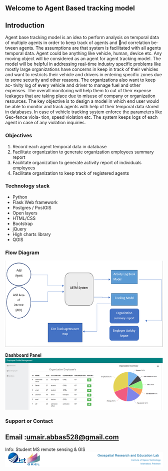 ## Welcome to Agent Based tracking model
## Introduction

Agent base tracking model is an idea to perform analysis on temporal data
of multiple agents in order to keep track of agents and nd correlation be-
tween agents. The assumptions are that system is facilitated with all agents
temporal data. Agent could be anything like vehicle, human, device etc. Any
moving object will be considered as an agent for agent tracking model. The
model will be helpful in addressing real-time industry specific problems like
mostly large organizations have concerns in keep in track of their vehicles
and want to restricts their vehicle and drivers in entering specific zones due
to some security and other reasons. The organizations also want to keep ac-
tivity log of every vehicle and driver to manage fuel and other expenses. The
overall monitoring will help them to cut of their expense leakages that are
taking place due to misuse of company or organization resources. The key
objective is to design a model in which end user would be able to monitor
and track agents with help of their temporal data stored in databases. In
case of vehicle tracking system enforce the parameters like Geo-fence viola-
tion, speed violation etc. The system keeps logs of each agent in case of any
violation inquiries.

### Objectives
1. Record each agent temporal data in database
2. Facilitate organization to generate organization employees summary report
3. Facilitate organization to generate activity report of individuals employees
4. Facilitate organization to keep track of registered agents  

### Technology stack
- Python
- Flask Web framework
- Postgres / PostGIS
- Open layers 
- HTML/CSS
- Bootstrap
- jQuery
- High charts library
- QGIS

### Flow Diagram
![Image of flow](/flow-diagram.png)

**Dashboard Panel** 
![image of dashboard](/dashboard_panel.png)

### Support or Contact

## Email :umair.abbas528@gmail.com
Info: Student MS remote sensing & GIS
![image of footer](/grel-ist.png)
